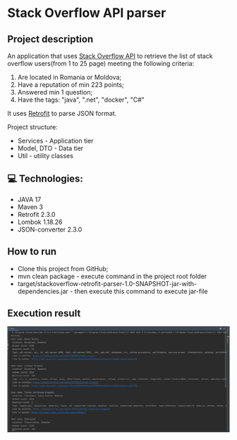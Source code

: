 # Stack Overflow API parser

## Project description

An application that uses [Stack Overflow API](https://api.stackexchange.com/docs) to retrieve the list of stack overflow users(from 1 to 25 page) meeting
the following criteria:
1) Are located in Romania or Moldova;
2) Have a reputation of min 223 points;
3) Answered min 1 question;
4) Have the tags: "java", ".net", "docker", "C#"

It uses [Retrofit](https://square.github.io/retrofit/) to parse JSON format.

Project structure:
- Services - Application tier
- Model, DTO - Data tier
- Util - utility classes


## 💻 Technologies:

- JAVA 17
- Maven 3
- Retrofit 2.3.0
- Lombok 1.18.26
- JSON-converter 2.3.0

## How to run

- Clone this project from GitHub;
- mvn clean package - execute command in the project root folder
- target/stackoverflow-retrofit-parser-1.0-SNAPSHOT-jar-with-dependencies.jar - then execute this command to execute jar-file

## Execution result
![alt text](img/result.JPG)